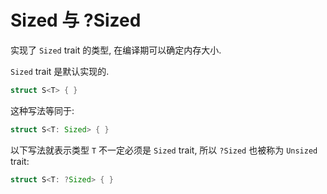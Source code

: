 
# Sized 与 ?Sized
实现了 `Sized` trait 的类型, 在编译期可以确定内存大小.

`Sized` trait 是默认实现的.
```rust
struct S<T> { }
```
这种写法等同于:
```rust
struct S<T: Sized> { }
```

以下写法就表示类型 `T` 不一定必须是 `Sized` trait, 所以 `?Sized` 也被称为 `Unsized` trait:

```rust
struct S<T: ?Sized> { }
```
